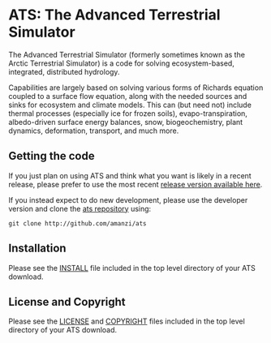 ATS: The Advanced Terrestrial Simulator
=======================================

The Advanced Terrestrial Simulator (formerly sometimes known as the Arctic Terrestrial Simulator) is a code for solving ecosystem-based, integrated, distributed hydrology.

Capabilities are largely based on solving various forms of Richards equation coupled to a surface flow equation, along with the needed sources and sinks for ecosystem and climate models.  This can (but need not) include thermal processes (especially ice for frozen soils), evapo-transpiration, albedo-driven surface energy balances, snow, biogeochemistry, plant dynamics, deformation, transport, and much more.


Getting the code
----------------

If you just plan on using ATS and think what you want is likely in a recent release, please prefer to use the most recent [release version available here](https://github.com/amanzi/ats/releases).

If you instead expect to do new development, please use the developer version and clone the [ats repository](http://github.com/amanzi/ats) using:

```
git clone http://github.com/amanzi/ats
```


Installation
------------

Please see the [INSTALL](https://github.com/amanzi/ats/blob/master/INSTALL.md) file included in the top level directory of your ATS download.


License and Copyright
---------------------

Please see the [LICENSE](https://github.com/amanzi/ats/blob/master/LICENSE) and [COPYRIGHT](https://github.com/amanzi/ats/blob/master/COPYRIGHT) files included in the top level directory of your ATS download.